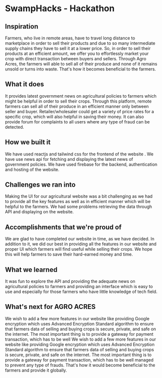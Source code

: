 # SwampHacks - Hackathon

## Inspiration
Farmers, who live in remote areas, have to travel long distance to marketplace in order to sell their products and due to so many intermediate supply chains they have to sell it at a lower price. So, in order to sell their products at an efficient amount, we offer you to effortlessly market your crop with direct transaction between buyers and sellers. Through Agro Acres, the farmers will able to sell all of their produce and none of it remains unsold or turns into waste. That's how it becomes beneficial to the farmers.

## What it does
It provides latest government news on agricultural policies to farmers which might be helpful in order to sell their crops. Through this platform, remote farmers can sell all of their produce in an efficient manner only between seller and buyer. Retailer/wholesaler could get a variety of price rates for a specific crop, which will also helpful in saving their money. It can also provide forum for complaints to all users where any type of fraud can be detected.

## How we built it
We have used reactjs and tailwind css for the frontend of the website . We have use news api for fetching and displaying the latest news of government policies. We have used firebase for the backend, authentication and hosting of the website.

## Challenges we ran into
Making the UI for our agricultural website was a bit challenging as we had to provide all the key features as well as in efficient manner which will be helpful to the farmers. We had some problems retrieving the data through API and displaying on the website.

## Accomplishments that we're proud of
We are glad to have completed our website in time, as we have decided. In addition to it, we did our best in providing all the features in our website and proper UI which farmers will find useful while selling their crops. We hope this will help farmers to save their hard-earned money and time.

## What we learned
It was fun to explore the API and providing the adequate news on agricultural policies to farmers and providing an interface which is easy to use and especially for those farmers who have little knowledge of tech field.

## What's next for AGRO ACRES
We wish to add a few more features in our website like providing Google encryption which uses Advanced Encryption Standard algorithm to ensure that farmers data of selling and buying crops is secure, private, and safe on the internet. The most important thing is to provide a gateway for payment transaction, which has to be well We wish to add a few more features in our website like providing Google encryption which uses Advanced Encryption Standard algorithm to ensure that farmers data of selling and buying crops is secure, private, and safe on the internet. The most important thing is to provide a gateway for payment transaction, which has to be well managed to prevent any type of frauds. That's how it would become beneficial to the farmers and provide it globally.
